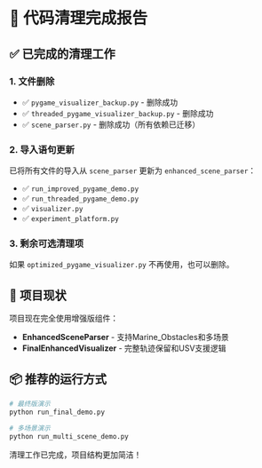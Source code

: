 # 🎉 代码清理完成报告

## ✅ 已完成的清理工作

### 1. 文件删除
- ✅ `pygame_visualizer_backup.py` - 删除成功
- ✅ `threaded_pygame_visualizer_backup.py` - 删除成功  
- ✅ `scene_parser.py` - 删除成功（所有依赖已迁移）

### 2. 导入语句更新
已将所有文件的导入从 `scene_parser` 更新为 `enhanced_scene_parser`：
- ✅ `run_improved_pygame_demo.py`
- ✅ `run_threaded_pygame_demo.py`  
- ✅ `visualizer.py`
- ✅ `experiment_platform.py`

### 3. 剩余可选清理项
如果 `optimized_pygame_visualizer.py` 不再使用，也可以删除。

## 🚀 项目现状

项目现在完全使用增强版组件：
- **EnhancedSceneParser** - 支持Marine_Obstacles和多场景
- **FinalEnhancedVisualizer** - 完整轨迹保留和USV支援逻辑

## 📦 推荐的运行方式

```bash
# 最终版演示
python run_final_demo.py

# 多场景演示
python run_multi_scene_demo.py
```

清理工作已完成，项目结构更加简洁！